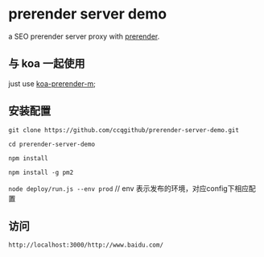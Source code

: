 # prerender server demo

a SEO prerender server proxy with [prerender](https://github.com/prerender/prerender).

## 与 koa 一起使用

just use [koa-prerender-m](https://github.com/ccqgithub/koa-prerender-m);

## 安装配置

`git clone https://github.com/ccqgithub/prerender-server-demo.git`  

`cd prerender-server-demo`

`npm install`

`npm install -g pm2`

`node deploy/run.js --env prod` // env 表示发布的环境，对应config下相应配置

## 访问

```
http://localhost:3000/http://www.baidu.com/
```
